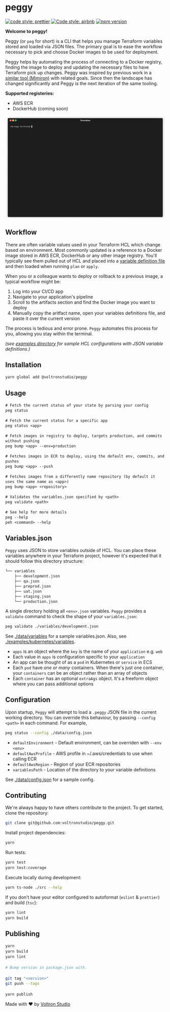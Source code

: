 # peggy

[![code style: prettier](https://img.shields.io/badge/code_style-prettier-ff69b4.svg?style=flat-square)](https://github.com/prettier/prettier)
[![Code style: airbnb](https://img.shields.io/badge/code%20style-airbnb-blue.svg)](https://github.com/airbnb/javascript)
[![npm version](https://badge.fury.io/js/%40voltronstudio%2Fpeggy.svg)](https://badge.fury.io/js/%40voltronstudio%2Fpeggy)

**Welcome to peggy!**

Peggy (or `peg` for short) is a CLI that helps you manage Terraform variables stored and loaded via JSON files. The primary goal is to ease the workflow necessary to pick and choose Docker images to be used for deployment.

Peggy helps by automating the process of connecting to a Docker registry, finding the image to deploy and updating the necessary files to have Terraform pick up changes. Peggy was inspired by previous work in a [similar tool (Mimiron)](https://github.com/davidvuong/mimiron) with related goals. Since then the landscape has changed significantly and Peggy is the next iteration of the same tooling.

**Supported registeries:**

- AWS ECR
- DockerHub (coming soon)

<p align="center">
  <img src="./data/images/demo.gif">
</p>

## Workflow

There are often variable values used in your Terraform HCL which change based on environment. Most commonly updated is a reference to a Docker image stored in AWS ECR, DockerHub or any other image registry. You'll typically see them pulled out of HCL and placed into a [variable definition file](https://www.terraform.io/docs/configuration/variables.html#variable-definitions-tfvars-files) and then loaded when running `plan` or `apply`.

When you or a colleague wants to deploy or rollback to a previous image, a typical workflow might be:

1. Log into your CI/CD app
1. Navigate to your application's pipeline
1. Scroll to the artifacts section and find the Docker image you want to deploy
1. Manually copy the aritfact name, open your variables definitions file, and paste it over the current version

The process is tedious and error prone. `Peggy` automates this process for you, allowing you stay within the terminal.

_(see [examples directory](./examples/) for sample HCL configurations with JSON variable definitions.)_

## Installation

```bash
yarn global add @voltronstudio/peggy
```

## Usage

```
# Fetch the current status of your state by parsing your config
peg status

# Fetch the current status for a specific app
peg status <app>

# Fetch images in registry to deploy, targets production, and commits without pushing
peg bump <app> --env=production

# Fetches images in ECR to deploy, using the default env, commits, and pushes
peg bump <app> --push

# Fetches images from a differently name repository (by default it uses the same name as <app>)
peg bump <app> <repository>

# Validates the variables.json specified by <path>
peg validate <path>

# See help for more details
peg --help
peh <command> --help
```

## Variables.json

`Peggy` uses JSON to store variables outside of HCL. You can place these variables anywhere in your Terraform project, however it's expected that it should follow this directory structure:

```
└── variables
    ├── development.json
    ├── qa.json
    ├── preprod.json
    ├── uat.json
    ├── staging.json
    └── production.json
```

A single directory holding all `<env>.json` variables. `Peggy` provides a `validate` command to check the shape of your `variables.json`:

```bash
peg validate ./variables/development.json
```

See [./data/variables](./data/variables/development.json) for a sample variables.json. Also, see [./examples/kubernetes/variables](./examples/kubernetes/variables/development.json).

- `apps` is an object where the `key` is the name of your `application` e.g. `web`
- Each value in `apps` is configuration specific to your `application`
- An app can be thought of as a `pod` in Kubernetes or `service` in ECS
- Each `pod` have _one or many_ containers. When there's just one container, your `containers` can be an object rather than an array of objects
- Each `container` has an optional `extraAgs` object. It's a freeform object where you can pass additional options

## Configuration

Upon startup, `Peggy` will attempt to load a `.peggy` JSON file in the current working directory. You can override this behaviour, by passing `--config <path>` in each command. For example,

```bash
peg status --config ./data/config.json
```

- `defaultEnvironment` - Default environment, can be overriden with `--env <env>`
- `defaultAwsProfile` - AWS profile in ~/.aws/credentials to use when calling ECR
- `defaultAwsRegion` - Region of your ECR repositories
- `variablesPath` - Location of the directory to your variable definitions

See [./data/config.json](./data/config.json) for a sample config.

## Contributing

We're always happy to have others contribute to the project. To get started, clone the repository:

```bash
git clone git@github.com:voltronstudio/peggy.git
```

Install project dependencies:

```bash
yarn
```

Run tests:

```bash
yarn test
yarn test:coverage
```

Execute locally during development:

```bash
yarn ts-node ./src --help
```

If you don't have your editor configured to autoformat (`eslint` & `prettier`) and build (`tsc`):

```bash
yarn lint
yarn build
```

## Publishing

```bash
yarn
yarn build
yarn lint

# Bump version in package.json with.

git tag "<version>"
git push --tags

yarn publish
```

Made with ❤️ by [Voltron Studio](https://www.voltron.studio/)
